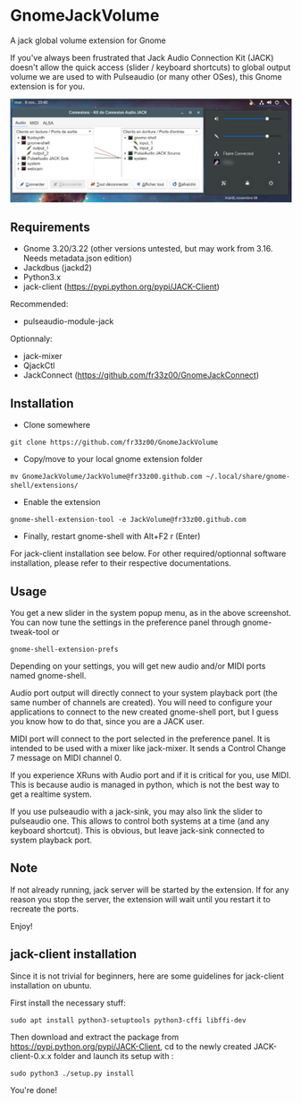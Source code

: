 # GnomeJackVolume
A jack global volume extension for Gnome 

If you've always been frustrated that Jack Audio Connection Kit (JACK) doesn't allow the quick access (slider / keyboard shortcuts) to global output volume we are used to with Pulseaudio (or many other OSes), this Gnome extension is for you.

![Alt text](jackVolume.png?raw=true "Title")

Requirements
------------

- Gnome 3.20/3.22 (other versions untested, but may work from 3.16. Needs metadata.json edition)
- Jackdbus (jackd2)
- Python3.x
- jack-client (https://pypi.python.org/pypi/JACK-Client)

Recommended:
- pulseaudio-module-jack

Optionnaly:
- jack-mixer
- QjackCtl
- JackConnect (https://github.com/fr33z00/GnomeJackConnect)

Installation
------------

- Clone somewhere
```
git clone https://github.com/fr33z00/GnomeJackVolume
```
- Copy/move to your local gnome extension folder
```
mv GnomeJackVolume/JackVolume@fr33z00.github.com ~/.local/share/gnome-shell/extensions/
```

- Enable the extension 
```
gnome-shell-extension-tool -e JackVolume@fr33z00.github.com
```
- Finally, restart gnome-shell with Alt+F2 r (Enter)

For jack-client installation see below. For other required/optionnal software installation, please refer to their respective documentations.

Usage
-----

You get a new slider in the system popup menu, as in the above screenshot. You can now tune the settings in the preference panel through gnome-tweak-tool or
```
gnome-shell-extension-prefs
```
Depending on your settings, you will get new audio and/or MIDI ports named gnome-shell.

Audio port output will directly connect to your system playback port (the same number of channels are created).
You will need to configure your applications to connect to the new created gnome-shell port, but I guess you know how to do that, since you are a JACK user.

MIDI port will connect to the port selected in the preference panel. It is intended to be used with a mixer like jack-mixer. It sends a Control Change 7 message on MIDI channel 0.

If you experience XRuns with Audio port and if it is critical for you, use MIDI. This is because audio is managed in python, which is not the best way to get a realtime system.

If you use pulseaudio with a jack-sink, you may also link the slider to pulseaudio one. This allows to control both systems at a time (and any keyboard shortcut). This is obvious, but leave jack-sink connected to system playback port.

Note
----

If not already running, jack server will be started by the extension. If for any reason you stop the server, the extension will wait until you restart it to recreate the ports.

Enjoy!

jack-client installation
------------------------
Since it is not trivial for beginners, here are some guidelines for jack-client installation on ubuntu.

First install the necessary stuff:
```
sudo apt install python3-setuptools python3-cffi libffi-dev
```
Then download and extract the package from https://pypi.python.org/pypi/JACK-Client, cd to the newly created JACK-client-0.x.x folder and launch its setup with :
```
sudo python3 ./setup.py install
```
You're done!
